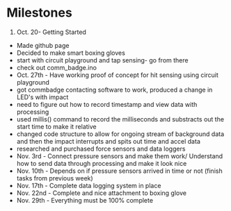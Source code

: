 # Milestones

1. Oct. 20- Getting Started
 * Made github page
 * Decided to make smart boxing gloves
 * start with circuit playground and tap sensing- go from there
 * check out comm_badge.ino
* Oct. 27th - Have working proof of concept for hit sensing using circuit playground
 * got commbadge contacting software to work, produced a change in LED's with impact
 * need to figure out how to record timestamp and view data with processing
 * used millis() command to record the milliseconds and substracts out the start time to make it relative
 * changed code structure to allow for ongoing stream of background data and then the impact interrupts and spits out time and accel data
 * researched and purchased force sensors and data loggers
 * Nov. 3rd - Connect pressure sensors and make them work/ Understand how to send data through processing and make it look nice
 * Nov. 10th - Depends on if pressure sensors arrived in time or not (finish tasks from previous week)
 * Nov. 17th - Complete data logging system in place
 * Nov. 22nd - Complete and nice attachment to boxing glove
 * Nov. 29th - Everything must be 100% complete
 
